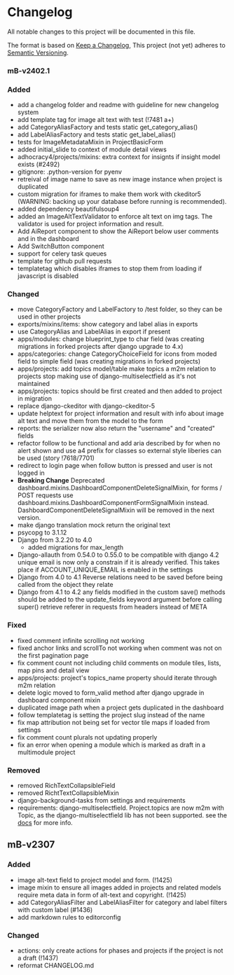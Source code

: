 # Changelog

All notable changes to this project will be documented in this file.

The format is based on [Keep a Changelog](https://keepachangelog.com/en/1.0.0/),
This project (not yet) adheres to [Semantic Versioning](https://semver.org/spec/v2.0.0.html).

### mB-v2402.1

### Added
- add a changelog folder and readme with guideline for new changelog system
- add template tag for image alt text with test (!7481 a+)
- add CategoryAliasFactory and tests static get_category_alias()
- add LabelAliasFactory and tests static get_label_alias()
- tests for ImageMetadataMixin in ProjectBasicForm
- added initial_slide to context of module detail views
- adhocracy4/projects/mixins: extra context for insignts if insight model exists (#2492)
- gitignore: .python-version for pyenv
- retreival of image name to save as new image instance when project is duplicated
- custom migration for iframes to make them work with ckeditor5 (WARNING:
  backing up your database before running is recommended).
- added dependency beautifulsoup4
- added an ImageAltTextValidator to enforce alt text on img tags. The validator
  is used for project information and result.
- Add AiReport component to show the AiReport below user comments and in the
  dashboard
- Add SwitchButton component
- support for celery task queues
- template for github pull requests
- templatetag which disables iframes to stop them from loading if javascript is
  disabled

### Changed
- move CategoryFactory and LabelFactory to /test folder, so they can be used in other projects
- exports/mixins/items: show category and label alias in exports
- use CategoryAlias and LabelAlias in export if present
- apps/modules: change blueprint_type to char field (was creating migrations in forked projects after django upgrade to 4.x)
- apps/categories: change CategoryChoiceField for icons from moded field to simple field
  (was creating migrations in forked projects)
- apps/projects:
  add topics model/table
  make topics a m2m relation to projects
  stop making use of django-multiselectfield as it's not maintained
- apps/projects: topics should be first created and then added to project in migration
- replace django-ckeditor with django-ckeditor-5
- update helptext for project information and result with info about image alt
  text and move them from the model to the form
- reports: the serializer now also return the "username" and "created" fields
- refactor follow to be functional and add aria described by for when no alert shown and use a4 prefix for classes so external style liberies can be used (story !7618/7701)
- redirect to login page when follow button is pressed and user is not logged
  in
- **Breaking Change** Deprecated
  dashboard.mixins.DashboardComponentDeleteSignalMixin,
  for forms / POST requests use
  dashboard.mixins.DashboardComponentFormSignalMixin instead.
  DashboardComponentDeleteSignalMixin will be removed in the next version.
- make django translation mock return the original text
- psycopg to 3.1.12
- Django from 3.2.20 to 4.0
  - added migrations for max_length
- Django-allauth from 0.54.0 to 0.55.0 to be compatible with django 4.2
  unique email is now only a constrain if it is already verified.
  This takes place if ACCOUNT_UNIQUE_EMAIL is enabled in the settings
- Django from 4.0 to 4.1
  Reverse relations need to be saved before being called from the object they relate
- Django from 4.1 to 4.2
  any fields modified in the custom save() methods should be added to the update_fields keyword argument before calling super()
  retrieve referer in requests from headers instead of META

### Fixed
- fixed comment infinite scrolling not working
- fixed anchor links and scrollTo not working when comment was not on the first
  pagination page
- fix comment count not including child comments on module tiles, lists, map
  pins and detail view
- apps/projects: project's topics_name property should iterate through m2m relation
- delete logic moved to form_valid method after django upgrade in dashboard component mixin
- duplicated image path when a project gets duplicated in the dashboard
- follow templatetag is setting the project slug instead of the name
- fix map attribution not being set for vector tile maps if loaded from settings
- fix comment count plurals not updating properly
- fix an error when opening a module which is marked as draft in a multimodule
  project

### Removed
- removed RichTextCollapsibleField
- removed RichtTextCollapsibleMixin
- django-background-tasks from settings and requirements
- requirements: django-multiselectfield.
  Project.topics are now m2m with Topic, as the django-multiselectfield lib has not been supported.
  see the [docs](https://github.com/liqd/adhocracy4/blob/main/docs/topic_enums.md) for more info.

## mB-v2307

### Added

- image alt-text field to project model and form. (!1425)
- image mixin to ensure all images added in projects and related models require meta data in form of alt-text and copyright. (!1425)
- add CategoryAliasFilter and LabelAliasFilter for category and label filters with custom label (#1436)
- add markdown rules to editorconfig

### Changed

- actions: only create actions for phases and projects if the project is not
  a draft (!1437)
- reformat CHANGELOG.md
